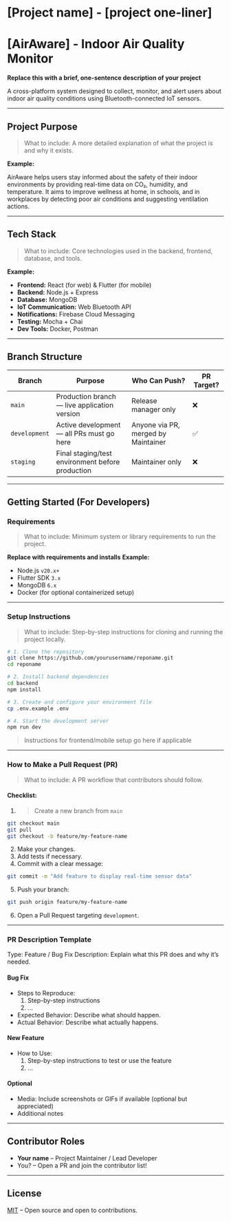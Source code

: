 # [Project name] - [project one-liner]
# [AirAware] - Indoor Air Quality Monitor

**Replace this with a brief, one-sentence description of your project**

A cross-platform system designed to collect, monitor, and alert users about indoor air quality conditions using Bluetooth-connected IoT sensors.


---

## Project Purpose
> What to include: A more detailed explanation of what the project is and why it exists.

**Example:**

AirAware helps users stay informed about the safety of their indoor environments by providing real-time data on CO₂, humidity, and temperature. It aims to improve wellness at home, in schools, and in workplaces by detecting poor air conditions and suggesting ventilation actions.

---

## Tech Stack
> What to include: Core technologies used in the backend, frontend, database, and tools.

**Example:**
- **Frontend:** React (for web) & Flutter (for mobile)
- **Backend:** Node.js + Express
- **Database:** MongoDB
- **IoT Communication:** Web Bluetooth API
- **Notifications:** Firebase Cloud Messaging
- **Testing:** Mocha + Chai
- **Dev Tools:** Docker, Postman
---

## Branch Structure

| Branch     | Purpose                                         | Who Can Push?   | PR Target? |
|------------|--------------------------------------------------|------------------|------------|
| `main`     | Production branch — live application version             | Release manager only      | ❌   |
| `development` | Active development — all PRs must go here        | 	Anyone via PR, merged by Maintainer | ✅  |
| `staging`  | Final staging/test environment before production | Maintainer only      | ❌   |

---

## Getting Started (For Developers)

### Requirements

> What to include: Minimum system or library requirements to run the project.


**Replace with requirements and installs**
**Example:**

- Node.js `v20.x+`
- Flutter SDK `3.x`
- MongoDB `6.x`
- Docker (for optional containerized setup)

---

### Setup Instructions
> What to include: Step-by-step instructions for cloning and running the project locally.

```bash
# 1. Clone the repository
git clone https://github.com/yourusername/reponame.git
cd reponame

# 2. Install backend dependencies
cd backend
npm install

# 3. Create and configure your environment file
cp .env.example .env

# 4. Start the development server
npm run dev
```
> Instructions for frontend/mobile setup go here if applicable

---

### How to Make a Pull Request (PR)

> What to include: A PR workflow that contributors should follow.




#### Checklist:
1. > Create a new branch from `main`

```bash
git checkout main
git pull
git checkout -b feature/my-feature-name
```

2. Make your changes.
3. Add tests if necessary.
4. Commit with a clear message:
```bash
git commit -m "Add feature to display real-time sensor data"
```

5. Push your branch:
```bash
git push origin feature/my-feature-name
```

6. Open a Pull Request targeting `development`.
---

### PR Description Template

Type: Feature / Bug Fix
Description: Explain what this PR does and why it’s needed.

#### Bug Fix

- Steps to Reproduce:
   1. Step-by-step instructions
   2. ...
- Expected Behavior: Describe what should happen.
- Actual Behavior: Describe what actually happens.

#### New Feature

- How to Use:
   1. Step-by-step instructions to test or use the feature
   2. ...

#### Optional
- Media: Include screenshots or GIFs if available (optional but appreciated)
- Additional notes
---

## Contributor Roles

- **Your name** – Project Maintainer / Lead Developer
- You? – Open a PR and join the contributor list!

---

## License

[MIT](https://github.com/BlckHawker/Stardew-Discord-Bot/blob/master/LICENSE) – Open source and open to contributions.
